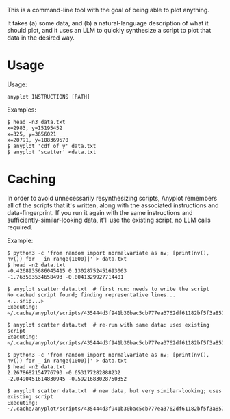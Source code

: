 This is a command-line tool with the goal of being able to plot anything.

It takes (a) some data, and (b) a natural-language description of what it should plot, and it uses an LLM to quickly synthesize a script to plot that data in the desired way.

# Usage

Usage:

    anyplot INSTRUCTIONS [PATH]

Examples:

    $ head -n3 data.txt
    x=2983, y=15195452
    x=325, y=3656021
    x=20791, y=108369570
    $ anyplot 'cdf of y' data.txt
    $ anyplot 'scatter' <data.txt

# Caching

In order to avoid unnecessarily resynthesizing scripts, Anyplot remembers all of the scripts that it's written, along with the associated instructions and data-fingerprint. If you run it again with the same instructions and sufficiently-similar-looking data, it'll use the existing script, no LLM calls required.

Example:

    $ python3 -c 'from random import normalvariate as nv; [print(nv(), nv()) for _ in range(1000)]' > data.txt
    $ head -n2 data.txt
    -0.4268935686045415 0.13028752451693063
    -1.763583534658493 -0.8041329927714401

    $ anyplot scatter data.txt  # first run: needs to write the script
    No cached script found; finding representative lines...
    <...snip...>
    Executing: ~/.cache/anyplot/scripts/435444d3f941b30bac5cb777ea3762df61182bf5f3a8576e9839bb4ba8c1aca4.py

    $ anyplot scatter data.txt  # re-run with same data: uses existing script
    Executing: ~/.cache/anyplot/scripts/435444d3f941b30bac5cb777ea3762df61182bf5f3a8576e9839bb4ba8c1aca4.py

    $ python3 -c 'from random import normalvariate as nv; [print(nv(), nv()) for _ in range(1000)]' > data.txt
    $ head -n2 data.txt
    2.2678682154776793 -0.653177282888232
    -2.0490451614830945 -0.5921683028750352

    $ anyplot scatter data.txt  # new data, but very similar-looking; uses existing script
    Executing: ~/.cache/anyplot/scripts/435444d3f941b30bac5cb777ea3762df61182bf5f3a8576e9839bb4ba8c1aca4.py
